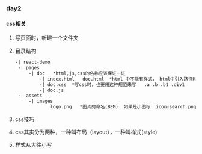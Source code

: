 ### day2

#### css相关

1. 写页面时，新建一个文件夹

2. 目录结构

   ```html
   -| react-demo
   	-| pages
   		-| doc   *html,js,css的名称应该保证一证
   			-| index.html   doc.html  *html 中不能有样式， html中引入路径时，不能绝对路径，一般都要用相对路径；
   			-| doc.css  *写css时，也要用这种规范来写   .a .b .b1 .div1
   			-| doc.js
   	-| assets
   		-| images
   				logo.png   *图片的命名(BEM)  如果是小图标  icon-search.png  icon-search_blue.png
   ```

3.  css技巧
   1. css其实分为两种，一种叫布局（layout），一种叫样式(style)
   2. 样式从大往小写